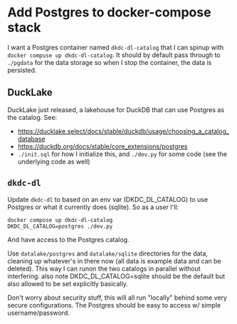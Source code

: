 # Add Postgres to docker-compose stack

I want a Postgres container named `dkdc-dl-catalog` that I can spinup with `docker compuse up dkdc-dl-catalog`. It should by default pass through to `./pgdata` for the data storage so when I stop the container, the data is persisted.

## DuckLake

DuckLake just released, a lakehouse for DuckDB that can use Postgres as the catalog. See:

- https://ducklake.select/docs/stable/duckdb/usage/choosing_a_catalog_database
- https://duckdb.org/docs/stable/core_extensions/postgres
- `./init.sql` for how I initialize this, and `./dev.py` for some code (see the underlying code as well)

## `dkdc-dl`

Update `dkdc-dl` to based on an env var (DKDC_DL_CATALOG) to use Postgres or what it currently does (sqlite). So as a user I'll:

```
docker compose up dkdc-dl-catalog
DKDC_DL_CATALOG=postgres ./dev.py
```

And have access to the Postgres catalog.

Use `datalake/postgres` and `datalake/sqlite` directories for the data, cleaning up whatever's in there now (all data is example data and can be deleted). This way I can runon the two catalogs in parallel without interfering. also note DKDC_DL_CATALOG=sqlite should be the default but also allowed to be set explicitly basically.

Don't worry about security stuff, this will all run "locally" behind some very secure configurations. The Postgres should be easy to access w/ simple username/password.


